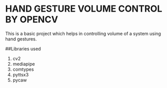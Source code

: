 # HAND GESTURE VOLUME CONTROL BY OPENCV
This is a basic project which helps in controlling volume of a system using hand gestures. 

##Libraries used
1. cv2
2. mediapipe
3. comtypes
4. pyttsx3
5. pycaw




